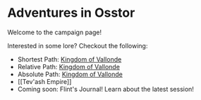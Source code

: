 # Adventures in Osstor
Welcome to the campaign page!

Interested in some lore? Checkout the following:
 - Shortest Path: [Kingdom of Vallonde](Kingdom%20of%20Vallonde.md)
 - Relative Path: [Kingdom of Vallonde](Main%20Folder/The%20Kingdom%20of%20Vallonde/Locations/Nations/Kingdom%20of%20Vallonde.md)
 - Absolute Path: [Kingdom of Vallonde](Main%20Folder/The%20Kingdom%20of%20Vallonde/Locations/Nations/Kingdom%20of%20Vallonde.md) 
 - [[Tev'ash Empire]]
 - Coming soon: Flint's Journal! Learn about the latest session!